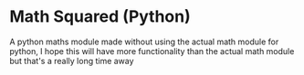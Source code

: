 # Math Squared (Python)
A python maths module made without using the actual math module for python, I hope this will have more functionality than the actual math module but that's a really long time away
